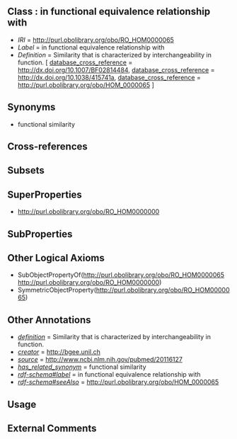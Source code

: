 
## Class : in functional equivalence relationship with

 * *IRI* = http://purl.obolibrary.org/obo/RO_HOM0000065
 * *Label* = in functional equivalence relationship with
 * *Definition* = Similarity that is characterized by interchangeability in function. [ [database_cross_reference](../../ef/oboInOwl#hasDbXref.md) = http://dx.doi.org/10.1007/BF02814484, [database_cross_reference](../../ef/oboInOwl#hasDbXref.md) = http://dx.doi.org/10.1038/415741a, [database_cross_reference](../../ef/oboInOwl#hasDbXref.md) = http://purl.obolibrary.org/obo/HOM_0000065 ]

## Synonyms

 * functional similarity

## Cross-references


## Subsets


## SuperProperties

 * <http://purl.obolibrary.org/obo/RO_HOM0000000>

## SubProperties


## Other Logical Axioms

 * SubObjectPropertyOf(<http://purl.obolibrary.org/obo/RO_HOM0000065> <http://purl.obolibrary.org/obo/RO_HOM0000000>)
 * SymmetricObjectProperty(<http://purl.obolibrary.org/obo/RO_HOM0000065>)

## Other Annotations

 * *[definition](../../IAO/15/IAO_0000115.md)* = Similarity that is characterized by interchangeability in function.
 * *[creator](../../or/creator.md)* = http://bgee.unil.ch
 * *[source](../../ce/source.md)* = http://www.ncbi.nlm.nih.gov/pubmed/20116127
 * *[has_related_synonym](../../ym/oboInOwl#hasRelatedSynonym.md)* = functional similarity
 * *[rdf-schema#label](../../el/rdf-schema#label.md)* = in functional equivalence relationship with
 * *[rdf-schema#seeAlso](../../so/rdf-schema#seeAlso.md)* = http://purl.obolibrary.org/obo/HOM_0000065

## Usage


## External Comments

